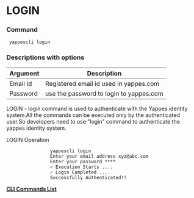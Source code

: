 LOGIN
=====

### Command

     yappescli login 

### Descriptions with options

| Argument | Description                             |
|----------|-----------------------------------------|
| Email Id | Registered email id used in yappes.com  |
| Password | use the password to login to yappes.com |

LOGIN - login command is used to authenticate with the Yappes identity
system.All the commands can be executed only by the authenticated
user.So developers need to use "login" command to authenticate the
yappes identity system.

LOGIN Operation

                  
                    yappescli login
                    Enter your email address xyz@abc.com
                    Enter your password ****
                    ✓ Execution Starts ....
                    ✓ Login Completed ....
                    Successfully Authenticated!!
                  
                

**[CLI Commands List](cli_tool_commands.md)**
